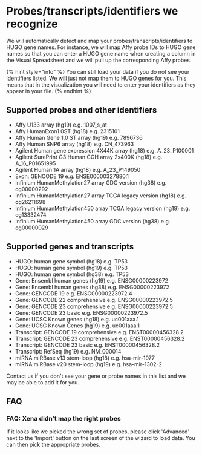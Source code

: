 # Probes/transcripts/identifiers we recognize

We will automatically detect and map your probes/transcripts/identifiers to HUGO gene names. For instance, we will map Affy probe IDs to HUGO gene names so that you can enter a HUGO gene name when creating a column in the Visual Spreadsheet and we will pull up the corresponding Affy probes.

{% hint style="info" %}
You can still load your data if you do not see your identifiers listed. We will just not map them to HUGO genes for you. This means that in the visualization you will need to enter your identifiers as they appear in your file.
{% endhint %}

## Supported probes and other identifiers

* Affy U133 array \(hg19\) e.g. 1007\_s\_at
* Affy HumanExon1.0ST \(hg18\) e.g. 2315101
* Affy Human Gene 1.0 ST array \(hg19\) e.g. 7896736
* Affy Human SNP6 array \(hg18\) e.g. CN\_473963
* Agilent Human gene expression 4X44K array \(hg18\) e.g. A\_23\_P100001
* Agilent SurePrint G3 Human CGH array 2x400K \(hg18\) e.g. A\_16\_P01651995
* Agilent Human 1A array \(hg18\) e.g. A\_23\_P149050
* Exon: GENCODE 19 e.g. ENSE00000327880.1
* Infinium HumanMethylation27 array GDC version \(hg38\) e.g. cg00000292
* Infinium HumanMethylation27 array TCGA legacy version \(hg18\) e.g. cg26211698
* Infinium HumanMethylation450 array TCGA legacy version \(hg19\) e.g. cg13332474
* Infinium HumanMethylation450 array GDC version \(hg38\) e.g. cg00000029

## Supported genes and transcripts

* HUGO: human gene symbol \(hg18\) e.g. TP53
* HUGO: human gene symbol \(hg19\) e.g. TP53
* HUGO: human gene symbol \(hg38\) e.g. TP53
* Gene: Ensembl human genes \(hg19\) e.g. ENSG00000223972
* Gene: Ensembl human genes \(hg38\) e.g. ENSG00000223972
* Gene: GENCODE 19 e.g. ENSG00000223972.4
* Gene: GENCODE 22 comprehensive e.g. ENSG00000223972.5
* Gene: GENCODE 23 comprehensive e.g. ENSG00000223972.5
* Gene: GENCODE 23 basic e.g. ENSG00000223972.5
* Gene: UCSC Known genes \(hg18\) e.g. uc001aaa.1
* Gene: UCSC Known Genes \(hg19\) e.g. uc001aaa.1
* Transcript: GENCODE 19 comprehensive e.g. ENST00000456328.2
* Transcript: GENCODE 23 comprehensive e.g. ENST00000456328.2
* Transcript: GENCODE 23 basic e.g. ENST00000456328.2
* Transcript: RefSeq \(hg19\) e.g. NM\_000014
* miRNA miRBase v13 stem-loop \(hg18\) e.g. hsa-mir-1977
* miRNA miRBase v20 stem-loop \(hg19\) e.g. hsa-mir-1302-2

Contact us if you don't see your gene or probe names in this list and we may be able to add it for you.

## FAQ

### FAQ: Xena didn't map the right probes

If it looks like we picked the wrong set of probes, please click 'Advanced' next to the 'Import' button on the last screen of the wizard to load data. You can then pick the appropriate probes.

